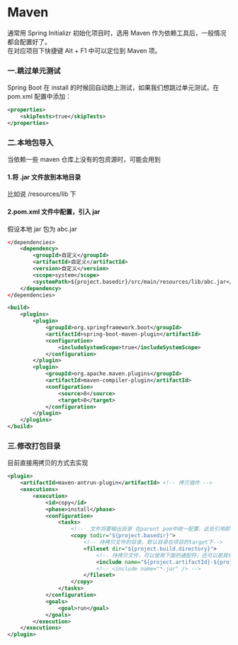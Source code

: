 # Maven
通常用 Spring Initializr 初始化项目时，选用 Maven 作为依赖工具后，一般情况都会配置好了。  
在对应项目下快捷键 Alt + F1 中可以定位到 Maven 项。

### 一.跳过单元测试
Spring Boot 在 install 的时候回自动跑上测试，如果我们想跳过单元测试，在 pom.xml 配置中添加：
```xml
<properties>
    <skipTests>true</skipTests>
</properties>
```

### 二.本地包导入
当依赖一些 maven 仓库上没有的包资源时，可能会用到

#### 1.将 .jar 文件放到本地目录
比如说 /resources/lib 下

#### 2.pom.xml 文件中配置，引入 jar
假设本地 jar 包为 abc.jar
```xml
</dependencies>
    <dependency>
        <groupId>自定义</groupId>
        <artifactId>自定义</artifactId>
        <version>自定义</version>
        <scope>system</scope>
        <systemPath>${project.basedir}/src/main/resources/lib/abc.jar</systemPath>
    </dependency>
</dependencies>

<build>
    <plugins>
        <plugin>
            <groupId>org.springframework.boot</groupId>
            <artifactId>spring-boot-maven-plugin</artifactId>
            <configuration>
                <includeSystemScope>true</includeSystemScope>
            </configuration>
        </plugin>
        <plugin>
            <groupId>org.apache.maven.plugins</groupId>
            <artifactId>maven-compiler-plugin</artifactId>
            <configuration>
                <source>8</source>
                <target>8</target>
            </configuration>
        </plugin>
    </plugins>
</build>
```

### 三.修改打包目录
目前直接用拷贝的方式去实现
```xml
<plugin>
    <artifactId>maven-antrun-plugin</artifactId> <!-- 拷贝插件 -->
    <executions>
        <execution>
            <id>copy</id>
            <phase>install</phase>
            <configuration>
                <tasks>
                    <!--  文件将要输出目录 在parent pom中统一配置，此处引用即可-->
                    <copy todir="${project.basedir}"> 
                        <!-- 待拷贝文件的目录，默认目录在项目的target下-->
                        <fileset dir="${project.build.directory}">
                            <!-- 待拷贝文件，可以使用下面的通配符，还可以是其他目录的文件。此处需要与project.bulid.finalName对应，否则可能找不到文件 -->
                            <include name="${project.artifactId}-${project.version}.jar"/> 
                            <!-- <include name="*.jar" /> -->
                        </fileset>
                    </copy>
                </tasks>
            </configuration>
            <goals>
                <goal>run</goal>
            </goals>
        </execution>
    </executions>
</plugin>
```